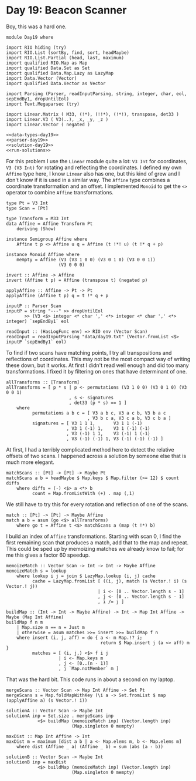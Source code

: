 # Day 19: Beacon Scanner
Boy, this was a hard one.

``` {.haskell file=app/Day19.hs}
module Day19 where

import RIO hiding (try)
import RIO.List (sortBy, find, sort, headMaybe)
import RIO.List.Partial (head, last, maximum)
import qualified RIO.Map as Map
import qualified Data.Set as Set
import qualified Data.Map.Lazy as LazyMap
import Data.Vector (Vector)
import qualified Data.Vector as Vector

import Parsing (Parser, readInputParsing, string, integer, char, eol, sepEndBy1, dropUntilEol)
import Text.Megaparsec (try)

import Linear.Matrix ( M33, (!*), (!!*), (!*!), transpose, det33 )
import Linear.V3 ( V3(..), _x, _y, _z )
import Linear.Vector ( negated )

<<data-types-day19>>
<<parser-day19>>
<<solution-day19>>
<<run-solutions>>
```

For this problem I use the `Linear` module quite a lot: `V3 Int` for coordinates, `V3 (V3 Int)` for rotating and reflecting the coordinates. I defined my own `Affine` type here, I know `Linear` also has one, but this kind of grew and I don't know if it is used in a similar way. The `Affine` type combines a coordinate transformation and an offset. I implemented `Monoid` to get the `<>` operator to combine `Affine` transformations.

``` {.haskell #data-types-day19}
type Pt = V3 Int
type Scan = [Pt]

type Transform = M33 Int
data Affine = Affine Transform Pt
    deriving (Show)

instance Semigroup Affine where
    Affine t p <> Affine u q = Affine (t !*! u) (t !* q + p)

instance Monoid Affine where
    mempty = Affine (V3 (V3 1 0 0) (V3 0 1 0) (V3 0 0 1))
                    (V3 0 0 0)

invert :: Affine -> Affine
invert (Affine t p) = Affine (transpose t) (negated p)

applyAffine :: Affine -> Pt -> Pt
applyAffine (Affine t p) q = t !* q + p
```

``` {.haskell #parser-day19}
inputP :: Parser Scan
inputP = string "---" >> dropUntilEol
       >> (V3 <$> integer <* char ',' <*> integer <* char ',' <*> integer) `sepEndBy1` eol

readInput :: (HasLogFunc env) => RIO env (Vector Scan)
readInput = readInputParsing "data/day19.txt" (Vector.fromList <$> inputP `sepEndBy1` eol)
```

To find if two scans have matching points, I try all transpositions and reflections of coordinates. This may not be the most compact way of writing these down, but it works. At first I didn't read well enough and did too many transformations. I fixed it by filtering on ones that have determinant of one.

``` {.haskell #solution-day19}
allTransforms :: [Transform]
allTransforms = [ p * s | p <- permutations (V3 1 0 0) (V3 0 1 0) (V3 0 0 1)
                        , s <- signatures
                        , det33 (p * s) == 1 ]
    where
          permutations a b c = [ V3 a b c, V3 a c b, V3 b a c
                               , V3 b c a, V3 c a b, V3 c b a ]
          signatures = [ V3 1 1 1,       V3 1 1 (-1)
                       , V3 1 (-1) 1,    V3 1 (-1) (-1)
                       , V3 (-1) 1 1,    V3 (-1) 1 (-1)
                       , V3 (-1) (-1) 1, V3 (-1) (-1) (-1) ]
```

At first, I had a terribly complicated method here to detect the relative offsets of two scans. I happened across a solution by someone else that is much more elegant.

``` {.haskell #solution-day19}
matchScans :: [Pt] -> [Pt] -> Maybe Pt
matchScans a b = headMaybe $ Map.keys $ Map.filter (>= 12) $ count diffs
    where diffs = (-) <$> a <*> b
          count = Map.fromListWith (+) . map (,1)
```

We still have to try this for every rotation and reflection of one of the scans.

``` {.haskell #solution-day19}
match :: [Pt] -> [Pt] -> Maybe Affine
match a b = asum (go <$> allTransforms)
    where go t = Affine t <$> matchScans a (map (t !*) b)
```

I build an index of `Affine` transformations. Starting with scan 0, I find the first remaining scan that produces a match, add that to the map and repeat. This could be sped up by memoizing matches we already know to fail; for me this gives a factor 60 speedup.

``` {.haskell #solution-day19}
memoizeMatch :: Vector Scan -> Int -> Int -> Maybe Affine
memoizeMatch s = lookup
    where lookup i j = join $ LazyMap.lookup (i, j) cache
          cache = LazyMap.fromList [ ((i, j), match (s Vector.! i) (s Vector.! j))
                                   | i <- [0 .. Vector.length s - 1]
                                   , j <- [0 .. Vector.length s - 1]
                                   , i /= j ]

buildMap :: (Int -> Int -> Maybe Affine) -> Int -> Map Int Affine -> Maybe (Map Int Affine)
buildMap f n m
    | Map.size m == n = Just m
    | otherwise = asum matches >>= insert >>= buildMap f n
    where insert (i, j, aff) = do { a <- m Map.!? i;
                                    return $ Map.insert j (a <> aff) m }
          matches = [ (i, j,) <$> f i j
                    | i <- Map.keys m
                    , j <- [0..(n - 1)]
                    , j `Map.notMember` m ]
```

That was the hard bit. This code runs in about a second on my laptop.

``` {.haskell #solution-day19}
mergeScans :: Vector Scan -> Map Int Affine -> Set Pt
mergeScans s = Map.foldMapWithKey (\i a -> Set.fromList $ map (applyAffine a) (s Vector.! i))

solutionA :: Vector Scan -> Maybe Int
solutionA inp = Set.size . mergeScans inp
            <$> buildMap (memoizeMatch inp) (Vector.length inp)
                         (Map.singleton 0 mempty)

maxDist :: Map Int Affine -> Int
maxDist m = maximum [dist a b | a <- Map.elems m, b <- Map.elems m]
    where dist (Affine _ a) (Affine _ b) = sum (abs (a - b))

solutionB :: Vector Scan -> Maybe Int
solutionB inp = maxDist
            <$> buildMap (memoizeMatch inp) (Vector.length inp)
                         (Map.singleton 0 mempty)
```
